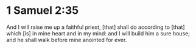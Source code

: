 # 1 Samuel 2:35

And I will raise me up a faithful priest, [that] shall do according to [that] which [is] in mine heart and in my mind: and I will build him a sure house; and he shall walk before mine anointed for ever.